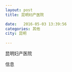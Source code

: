 ```yaml
--- 
layout: post 
title: 昆明妇产医院

date:   2016-05-03 13:39:56 
categories: 其他  
city: 昆明
  
--- 
```

   
昆明妇产医院

信息

